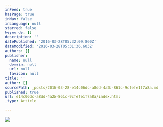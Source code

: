 ```yaml
---
inFeed: true
hasPage: true
inNav: false
inLanguage: null
starred: false
keywords: []
description: ''
datePublished: '2016-03-28T05:32:09.860Z'
dateModified: '2016-03-28T05:31:36.603Z'
authors: []
publisher:
  name: null
  domain: null
  url: null
  favicon: null
title: ''
author: []
sourcePath: _posts/2016-03-28-e14c06dc-a8dd-4a2b-861c-9cfefe1f7a8a.md
published: true
url: e14c06dc-a8dd-4a2b-861c-9cfefe1f7a8a/index.html
_type: Article

---
```

![](https://the-grid-user-content.s3-us-west-2.amazonaws.com/c4b7d862-2aee-450a-9328-a917f3c65b6e.jpg)